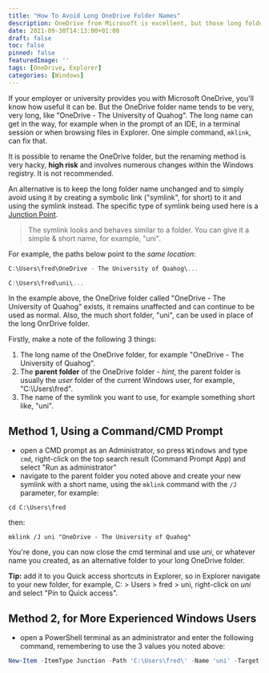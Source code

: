 ```yaml
---
title: "How To Avoid Long OneDrive Folder Names"
description: OneDrive from Microsoft is excellent, but those long folder names get in the way.  
date: 2021-09-30T14:13:00+01:00
draft: false
toc: false
pinned: false
featuredImage: ''
tags: [OneDrive, Explorer]
categories: [Windows]
---
```


If your employer or university provides you with Microsoft OneDrive, you'll know how useful it can be. But the OneDrive folder name tends to be very, very long, like "OneDrive - The University of Quahog".  The long name can get in the way, for example when in the prompt of an IDE, in a terminal session or when browsing files in Explorer. One simple command, `mklink`, can fix that.

<!--more-->

It is possible to rename the OneDrive folder, but the renaming method is very hacky, **high risk** and involves numerous changes within the Windows registry.  It is not recommended.

An alternative is to keep the long folder name unchanged and to simply avoid using it by creating a symbolic link ("symlink", for short) to it and using the symlink instead.  The specific type of symlink being used here is a [Junction Point](https://docs.microsoft.com/en-gb/windows/win32/fileio/symbolic-links).

> The symlink looks and behaves similar to a folder. You can give it a simple & short name, for example, "uni".

For example, the paths below point to the *same location*:

```Powershell
C:\Users\fred\OneDrive - The University of Quahog\...

C:\Users\fred\uni\...
```

In the example above, the OneDrive folder called "OneDrive - The University of Quahog" exists, it remains unaffected and can continue to be used as normal.  Also, the much short folder, "uni", can be used in place of the long OnrDrive folder.

Firstly, make a note of the following 3 things:
1. The long name of the OneDrive folder, for example "OneDrive - The University of Quahog".
1. The **parent folder** of the OneDrive folder - *hint*, the parent folder is usually the *user* folder of the current Windows user, for example, "C:\Users\fred".
1. The name of the symlink you want to use, for example something short like, "uni".

## Method 1, Using a Command/CMD Prompt
- open a CMD prompt as an Administrator, so press <kbd>Windows</kbd> and type `cmd`, right-click on the top search result (Command Prompt App) and select "Run as administrator"
- navigate to the parent folder you noted above and create your new symlink with a short name, using the `mklink` command with the `/J` parameter, for example:

```Batchfile
cd C:\Users\fred
```

then:

```Batchfile
mklink /J uni "OneDrive - The University of Quahog"
```

You're done, you can now close the cmd terminal and use *uni*, or whatever name you created, as an alternative folder to your long OneDrive folder.

**Tip:** add it to you Quick access shortcuts in Explorer, so in Explorer navigate to your new folder, for example, C: > Users > fred > uni, right-click on *uni* and select "Pin to Quick access".

## Method 2, for More Experienced Windows Users
- open a PowerShell terminal as an administrator and enter the following command, remembering to use the 3 values you noted above:

```Powershell
New-Item -ItemType Junction -Path 'C:\Users\fred\' -Name 'uni' -Target 'C:\Users\fred\OneDrive - The University of Quahog'
```
